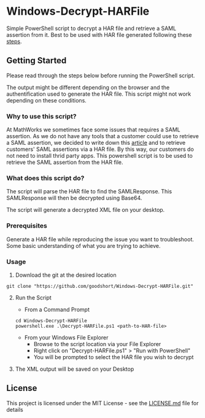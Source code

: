 # Windows-Decrypt-HARFile
Simple PowerShell script to decrypt a HAR file and retrieve a SAML assertion from it.
Best to be used with HAR file generated following these [steps](https://www.mathworks.com/matlabcentral/answers/506015).

## Getting Started

Please read through the steps below before running the PowerShell script.

The output might be different depending on the browser and the authentification used to generate the HAR file. This script might not work depending on these conditions.

### Why to use this script?

At MathWorks we sometimes face some issues that requires a SAML assertion.
As we do not have any tools that a customer could use to retrieve a SAML assertion, we decided to write down this [article](https://www.mathworks.com/matlabcentral/answers/506015) and to retrieve customers' SAML assertions via a HAR file.
By this way, our customers do not need to install thrid party apps.
This powershell script is to be used to retrieve the SAML assertion from the HAR file.

### What does this script do?

The script will parse the HAR file to find the SAMLResponse.
This SAMLResponse will then be decrypted using Base64.

The script will generate a decrypted XML file on your desktop. 

### Prerequisites

Generate a HAR file while reproducing the issue you want to troubleshoot.
Some basic understanding of what you are trying to achieve.

### Usage

1. Download the git at the desired location

```
git clone "https://github.com/goodshort/Windows-Decrypt-HARFile.git"
```

2. Run the Script
   - From a Command Prompt

   ```
   cd Windows-Decrypt-HARFile
   powershell.exe .\Decrypt-HARFile.ps1 <path-to-HAR-file>
   ```

   - From your Windows File Explorer
      - Browse to the script location via your File Explorer
     - Right click on "Decrypt-HARFile.ps1" > "Run with PowerShell"
     - You will be prompted to select the HAR file you wish to decrypt
   

3. The XML output will be saved on your Desktop

## License

This project is licensed under the MIT License - see the [LICENSE.md](LICENSE.md) file for details
